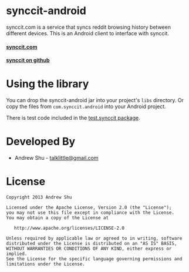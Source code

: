 synccit-android
===============

synccit.com is a service that syncs reddit browsing history
between different devices. This is an Android client to
interface with synccit.

#### [synccit.com][1]
#### [synccit on github][2]


Using the library
=================

You can drop the synccit-android jar into your project's `libs` directory.
Or copy the files from `com.synccit.android` into your Android project.

There is test code included in the [test.synccit package][3].


Developed By
============

* Andrew Shu - <talklittle@gmail.com>


License
=======

    Copyright 2013 Andrew Shu

    Licensed under the Apache License, Version 2.0 (the "License");
    you may not use this file except in compliance with the License.
    You may obtain a copy of the License at

       http://www.apache.org/licenses/LICENSE-2.0

    Unless required by applicable law or agreed to in writing, software
    distributed under the License is distributed on an "AS IS" BASIS,
    WITHOUT WARRANTIES OR CONDITIONS OF ANY KIND, either express or implied.
    See the License for the specific language governing permissions and
    limitations under the License.

 [1]: http://synccit.com
 [2]: https://github.com/drakeapps/synccit
 [3]: https://github.com/talklittle/synccit-android/tree/master/src/test/synccit
